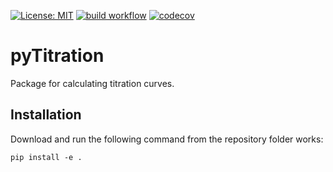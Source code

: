 [![License: MIT](https://img.shields.io/badge/License-MIT-blue.svg)](https://opensource.org/licenses/MIT)
[![build workflow](https://github.com/AlexanderSouthan/pyTitration/actions/workflows/main.yml/badge.svg)](https://github.com/AlexanderSouthan/pyTitration/actions/workflows/main.yml)
[![codecov](https://codecov.io/gh/AlexanderSouthan/pyTitration/branch/master/graph/badge.svg?token=27a35168-0ccb-4bda-8767-fa20aa1101d6)](https://codecov.io/gh/AlexanderSouthan/pyTitration)

# pyTitration
Package for calculating titration curves. 

## Installation
Download and run the following command from the repository folder works:
```
pip install -e .
```
